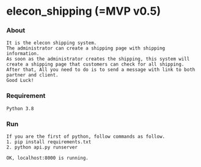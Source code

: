 # elecon_shipping (=MVP v0.5)

### About
```
It is the elecon shipping system.
The administrator can create a shipping page with shipping information. 
As soon as the administrator creates the shipping, this system will create a shipping page that customers can check for all shipping.
After that, All you need to do is to send a message with link to both partner and client.
Good Luck!
```

### Requirement
```
Python 3.8
```

### Run
```
If you are the first of python, follow commands as follow.
1. pip install requirements.txt
2. python api.py runserver

OK, localhost:8000 is running.
```
